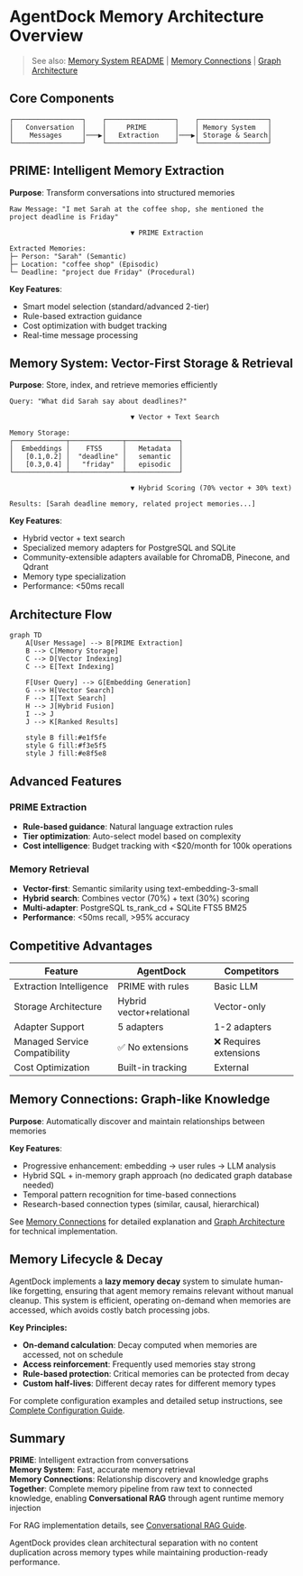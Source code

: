 # AgentDock Memory Architecture Overview

> See also: [Memory System README](./README.md) | [Memory Connections](./memory-connections.md) | [Graph Architecture](./graph-architecture.md)

## Core Components

```
┌─────────────────┐    ┌─────────────────┐    ┌─────────────────┐
│   Conversation  │    │     PRIME       │    │ Memory System   │
│    Messages     │───▶│   Extraction    │───▶│ Storage & Search│
└─────────────────┘    └─────────────────┘    └─────────────────┘
```

## PRIME: Intelligent Memory Extraction

**Purpose**: Transform conversations into structured memories

```
Raw Message: "I met Sarah at the coffee shop, she mentioned the project deadline is Friday"

                              ▼ PRIME Extraction

Extracted Memories:
├─ Person: "Sarah" (Semantic)
├─ Location: "coffee shop" (Episodic)  
└─ Deadline: "project due Friday" (Procedural)
```

**Key Features**:
- Smart model selection (standard/advanced 2-tier)
- Rule-based extraction guidance
- Cost optimization with budget tracking
- Real-time message processing

## Memory System: Vector-First Storage & Retrieval

**Purpose**: Store, index, and retrieve memories efficiently

```
Query: "What did Sarah say about deadlines?"

                              ▼ Vector + Text Search

Memory Storage:
┌─────────────┬─────────────┬─────────────┐
│  Embeddings │    FTS5     │   Metadata  │
│   [0.1,0.2] │  "deadline" │   semantic  │
│   [0.3,0.4] │   "friday"  │   episodic  │
└─────────────┴─────────────┴─────────────┘

                              ▼ Hybrid Scoring (70% vector + 30% text)

Results: [Sarah deadline memory, related project memories...]
```

**Key Features**:
- Hybrid vector + text search
- Specialized memory adapters for PostgreSQL and SQLite
- Community-extensible adapters available for ChromaDB, Pinecone, and Qdrant
- Memory type specialization
- Performance: <50ms recall

## Architecture Flow

```mermaid
graph TD
    A[User Message] --> B[PRIME Extraction]
    B --> C[Memory Storage]
    C --> D[Vector Indexing]
    C --> E[Text Indexing]
    
    F[User Query] --> G[Embedding Generation]
    G --> H[Vector Search]
    F --> I[Text Search]
    H --> J[Hybrid Fusion]
    I --> J
    J --> K[Ranked Results]
    
    style B fill:#e1f5fe
    style G fill:#f3e5f5
    style J fill:#e8f5e8
```

## Advanced Features

### PRIME Extraction
- **Rule-based guidance**: Natural language extraction rules
- **Tier optimization**: Auto-select model based on complexity
- **Cost intelligence**: Budget tracking with <$20/month for 100k operations

### Memory Retrieval  
- **Vector-first**: Semantic similarity using text-embedding-3-small
- **Hybrid search**: Combines vector (70%) + text (30%) scoring
- **Multi-adapter**: PostgreSQL ts_rank_cd + SQLite FTS5 BM25
- **Performance**: <50ms recall, >95% accuracy

## Competitive Advantages

| Feature | AgentDock | Competitors |
|---------|-----------|-------------|
| Extraction Intelligence | PRIME with rules | Basic LLM |
| Storage Architecture | Hybrid vector+relational | Vector-only |
| Adapter Support | 5 adapters | 1-2 adapters |
| Managed Service Compatibility | ✅ No extensions | ❌ Requires extensions |
| Cost Optimization | Built-in tracking | External |

## Memory Connections: Graph-like Knowledge

**Purpose**: Automatically discover and maintain relationships between memories

**Key Features**:
- Progressive enhancement: embedding → user rules → LLM analysis
- Hybrid SQL + in-memory graph approach (no dedicated graph database needed)
- Temporal pattern recognition for time-based connections
- Research-based connection types (similar, causal, hierarchical)

See [Memory Connections](./memory-connections.md) for detailed explanation and [Graph Architecture](./graph-architecture.md) for technical implementation.

## Memory Lifecycle & Decay

AgentDock implements a **lazy memory decay** system to simulate human-like forgetting, ensuring that agent memory remains relevant without manual cleanup. This system is efficient, operating on-demand when memories are accessed, which avoids costly batch processing jobs.

**Key Principles:**
- **On-demand calculation**: Decay computed when memories are accessed, not on schedule
- **Access reinforcement**: Frequently used memories stay strong
- **Rule-based protection**: Critical memories can be protected from decay
- **Custom half-lives**: Different decay rates for different memory types

For complete configuration examples and detailed setup instructions, see [Complete Configuration Guide](./complete-configuration-guide.md).

## Summary

**PRIME**: Intelligent extraction from conversations  
**Memory System**: Fast, accurate memory retrieval  
**Memory Connections**: Relationship discovery and knowledge graphs  
**Together**: Complete memory pipeline from raw text to connected knowledge, enabling **Conversational RAG** through agent runtime memory injection

For RAG implementation details, see [Conversational RAG Guide](./retrieval-augmented-generation.md).

AgentDock provides clean architectural separation with no content duplication across memory types while maintaining production-ready performance.